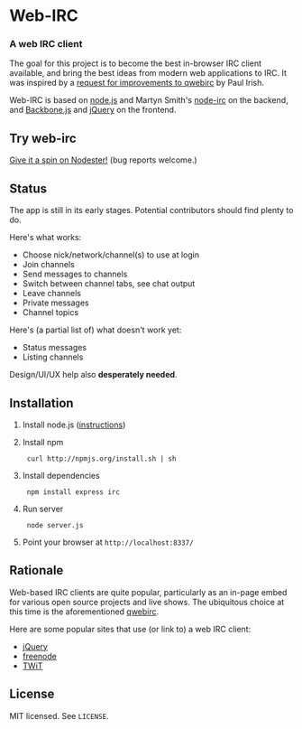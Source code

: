 Web-IRC
=======

### A web IRC client

The goal for this project is to become the best in-browser IRC client available,
and bring the best ideas from modern web applications to IRC. It was inspired by a [request for improvements to qwebirc](https://github.com/paulirish/lazyweb-requests/issues/31)
by Paul Irish.

Web-IRC is based on [node.js](http://nodejs.org/) and 
Martyn Smith's [node-irc](https://github.com/martynsmith/node-irc) on the backend,
and [Backbone.js](http://documentcloud.github.com/backbone/) and
[jQuery](http://jquery.com/) on the frontend.

Try web-irc
-----------

[Give it a spin on Nodester!](http://web-irc.nodester.com/)
(bug reports welcome.)

Status
------

The app is still in its early stages. Potential contributors should find plenty to do.

Here's what works:

- Choose nick/network/channel(s) to use at login
- Join channels
- Send messages to channels
- Switch between channel tabs, see chat output
- Leave channels
- Private messages
- Channel topics

Here's (a partial list of) what doesn't work yet:

- Status messages
- Listing channels

Design/UI/UX help also **desperately needed**.

Installation
------------

1. Install node.js ([instructions](https://github.com/joyent/node/wiki/Installation))
2. Install npm

        curl http://npmjs.org/install.sh | sh

3. Install dependencies

        npm install express irc

4. Run server
        
        node server.js

5. Point your browser at `http://localhost:8337/`

Rationale
---------

Web-based IRC clients are quite popular, particularly as an in-page embed for 
various open source projects and live shows. The ubiquitous choice at this time
is the aforementioned [qwebirc](http://qwebirc.org/).

Here are some popular sites that use (or link to) a web IRC client:

- [jQuery](http://docs.jquery.com/Discussion)
- [freenode](http://webchat.freenode.net/)
- [TWiT](http://twit.tv/)


License
-------

MIT licensed. See `LICENSE`.
